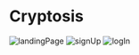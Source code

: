 # Cryptosis
![landingPage](https://user-images.githubusercontent.com/114964227/213065191-2c5cc740-a143-4d57-b55e-2669c995cb8f.png)
![signUp](https://user-images.githubusercontent.com/114964227/213068358-a294386b-7e00-4264-b025-f69cf805deea.png)
![logIn](https://user-images.githubusercontent.com/114964227/213068366-6b5205cc-e594-4c0c-9a32-af9f9b05548c.png)
